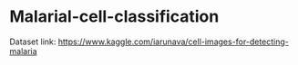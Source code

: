 # Malarial-cell-classification

Dataset link: https://www.kaggle.com/iarunava/cell-images-for-detecting-malaria
